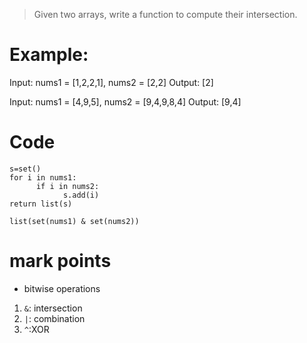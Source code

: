 > Given two arrays, write a function to compute their intersection.
# Example:
Input: nums1 = [1,2,2,1], nums2 = [2,2]
Output: [2]

Input: nums1 = [4,9,5], nums2 = [9,4,9,8,4]
Output: [9,4]

# Code
```
s=set()
for i in nums1:
      if i in nums2:
            s.add(i)
return list(s)
```
```
list(set(nums1) & set(nums2))
```
# mark points
* bitwise operations
1. `&`: intersection
2. `|`: combination
3. `^`:XOR
